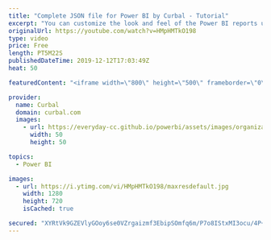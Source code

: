 ```yaml
---
title: "Complete JSON file for Power BI by Curbal - Tutorial"
excerpt: "You can customize the look and feel of the Power BI reports using the formatting pane for each specific visual or you can speed up the process by using a JSON file.\r  This feature (the JSON file) has been available for quite a while but the documentation is poor  and unfortunately, a lot of the elements"
originalUrl: https://youtube.com/watch?v=HMpHMTkO198
type: video
price: Free
length: PT5M22S
publishedDateTime: 2019-12-12T17:03:49Z
heat: 50

featuredContent: "<iframe width=\"800\" height=\"500\" frameborder=\"0\" src=\"https://www.youtube.com/embed/HMpHMTkO198\" allow=\"accelerometer; autoplay; encrypted-media; gyroscope; picture-in-picture\" allowfullscreen></iframe>"

provider:
  name: Curbal
  domain: curbal.com
  images:
    - url: https://everyday-cc.github.io/powerbi/assets/images/organizations/curbal.com-50x50.jpg
      width: 50
      height: 50

topics:
  - Power BI

images:
  - url: https://i.ytimg.com/vi/HMpHMTkO198/maxresdefault.jpg
    width: 1280
    height: 720
    isCached: true

secured: "XYRtVk9GZEVlyGOoy6se0VZrgaizmf3EbipSOmfq6m/P7o8IStxMI3ocu/4P+0TUCQ1w13s5VO6bzwuZROt/l8yTIwfvGE08KYaazSLWjttkEAkfXWXft3b/AFpzpWfT7qLKo+Q16y4RcOwuqokFF/cADZBT1nj7vhYFiiCkFzEkfHWHSfJsMtWX/7LvY6mlhFrYuyVB0xx8F91k1CH3cQcwutKNKK7EXvUyK4zSIlqARbQRGm8bboMiGKjRqk8x7V5Lr4u1IRnOkXzdxSYzgTJQi21Eyjvqge6NXgyXIP1YhbfnRr4EPAnWN1gVX6DtlIfovhvy/mxtikeryWwSCaKN41KqtWmfPMn4HMrpJ7mNhIcK+INJBV6WCLEOTLGlrOTxW+0aeA3A3CryEdmAmXDOzN1STc/mMEsrt5q/43o=;Hf/zn11zy2lT9Wcw5vgRtQ=="
---
```


